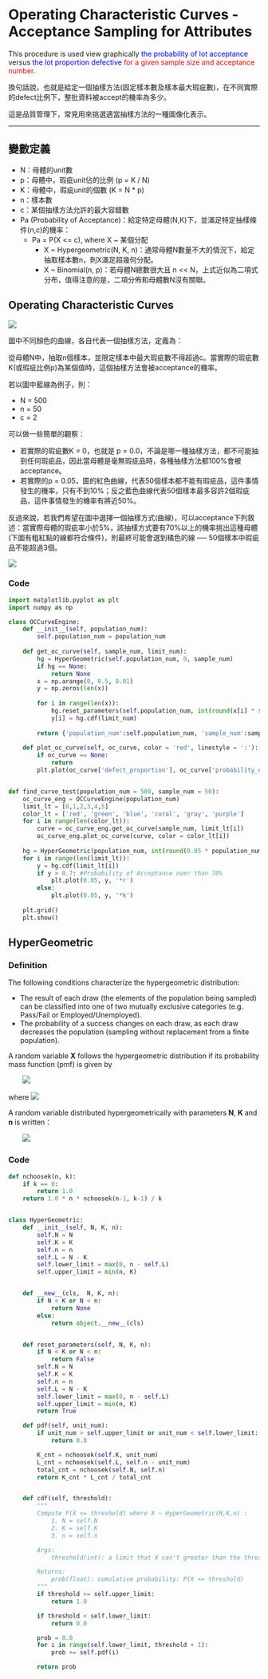 # Operating Characteristic Curves - Acceptance Sampling for Attributes

This procedure is used view graphically <font color="blue">the probability of
lot acceptance</font> versus <font color="blue">the lot proportion defective </font> <font color="red">for a given sample size and acceptance number</font>.

換句話說，也就是給定一個抽樣方法(固定樣本數及樣本最大瑕疵數)，在不同實際的defect比例下，整批資料被accept的機率為多少。

這是品質管理下，常見用來挑選適當抽樣方法的一種圖像化表示。

---

## 變數定義

- N：母體的unit數
- p：母體中，瑕疵unit佔的比例 (p = K / N)
- K：母體中，瑕疵unit的個數 (K = N * p)
- n：樣本數
- c：某個抽樣方法允許的最大容錯數
- Pa (Probability of Acceptance)：給定特定母體(N,K)下，並滿足特定抽樣條件(n,c)的機率：
    - Pa = P(X <= c), where X ~ 某個分配
        - X ~ Hypergeometric(N, K, n)：通常母體N數量不大的情況下，給定抽取樣本數n，則X滿足超幾何分配。
        - X ~ Binomial(n, p)：若母體N總數很大且 n << N，上式近似為二項式分布，值得注意的是，二項分佈和母體數N沒有關聯。

## Operating Characteristic Curves

![](https://i.imgur.com/EXMx6YP.png)

圖中不同顏色的曲線，各自代表一個抽樣方法，定義為：

從母體N中，抽取n個樣本，並限定樣本中最大瑕疵數不得超過c。當實際的瑕疵數K(或瑕疵比例p)為某個值時，這個抽樣方法會被acceptance的機率。

若以圖中藍線為例子，則：
- N = 500
- n = 50
- c = 2


可以做一些簡單的觀察：
- 若實際的瑕疵數K = 0，也就是 p = 0.0，不論是哪一種抽樣方法，都不可能抽到任何瑕疵品，因此當母體是毫無瑕疵品時，各種抽樣方法都100%會被acceptance。
- 若實際的p = 0.05，圖的紅色曲線，代表50個樣本都不能有瑕疵品，這件事情發生的機率，只有不到10%；反之藍色曲線代表50個樣本最多容許2個瑕疵品，這件事情發生的機率有將近50%。

反過來說，若我們希望在圖中選擇一個抽樣方式(曲線)，可以acceptance下列敘述：當實際母體的瑕疵率小於5%，該抽樣方式要有70%以上的機率挑出這種母體(下圖有粗紅點的線都符合條件)，則最終可能會選到橘色的線 ── 50個樣本中瑕疵品不能超過3個。

![](https://i.imgur.com/a9C0fm9.png)

### Code
```python
import matplotlib.pyplot as plt    
import numpy as np

class OCCurveEngine:
    def __init__(self, population_num):
        self.population_num = population_num
        
    def get_oc_curve(self, sample_num, limit_num):
        hg = HyperGeometric(self.population_num, 0, sample_num)
        if hg == None:
            return None
        x = np.arange(0, 0.5, 0.01)
        y = np.zeros(len(x))
        
        for i in range(len(x)):
            hg.reset_parameters(self.population_num, int(round(x[i] * self.population_num)), sample_num)
            y[i] = hg.cdf(limit_num)
        
        return {'population_num':self.population_num, 'sample_num':sample_num, 'limit_num':limit_num, 'defect_proportion':x, 'probability_of_acceptance':y}
        
    def plot_oc_curve(self, oc_curve, color = 'red', linestyle = ':'):
        if oc_curve == None:
            return
        plt.plot(oc_curve['defect_proportion'], oc_curve['probability_of_acceptance'], color = color, linestyle = linestyle)


def find_curve_test(population_num = 500, sample_num = 50):
    oc_curve_eng = OCCurveEngine(population_num)
    limit_lt = [0,1,2,3,4,5]
    color_lt = ['red', 'green', 'blue', 'coral', 'gray', 'purple']
    for i in range(len(color_lt)):
        curve = oc_curve_eng.get_oc_curve(sample_num, limit_lt[i])
        oc_curve_eng.plot_oc_curve(curve, color = color_lt[i])
    
    hg = HyperGeometric(population_num, int(round(0.05 * population_num)), sample_num)        
    for i in range(len(limit_lt)):
        y = hg.cdf(limit_lt[i])
        if y > 0.7: #Probability of Acceptance over than 70%
            plt.plot(0.05, y, '*r')
        else:
            plt.plot(0.05, y, '*k')
    
    plt.grid()
    plt.show() 
```


## HyperGeometric

### Definition

The following conditions characterize the hypergeometric distribution:

- The result of each draw (the elements of the population being sampled) can be classified into one of two mutually exclusive categories (e.g. Pass/Fail or Employed/Unemployed).
- The probability of a success changes on each draw, as each draw decreases the population (sampling without replacement from a finite population).

A random variable **X** follows the hypergeometric distribution if its probability mass function (pmf) is given by

&emsp;&emsp;![](https://i.imgur.com/xBEOaw3.png)

where
![](https://i.imgur.com/Q0JrPit.png)

A random variable distributed hypergeometrically with parameters **N**, **K** and **n** is written：

&emsp;&emsp;![](https://i.imgur.com/a86OOV0.png)


### Code

```python
def nchoosek(n, k):
    if k == 0:
        return 1.0
    return 1.0 * n * nchoosek(n-1, k-1) / k


class HyperGeometric:
    def __init__(self, N, K, n):
        self.N = N
        self.K = K
        self.n = n
        self.L = N - K
        self.lower_limit = max(0, n - self.L)
        self.upper_limit = min(n, K)


    def __new__(cls,  N, K, n):
        if N < K or N < n:
            return None        
        else:
            return object.__new__(cls)


    def reset_parameters(self, N, K, n):
        if N < K or N < n:
            return False        
        self.N = N
        self.K = K
        self.n = n
        self.L = N - K
        self.lower_limit = max(0, n - self.L)
        self.upper_limit = min(n, K)
        return True

    def pdf(self, unit_num):
        if unit_num > self.upper_limit or unit_num < self.lower_limit:
            return 0.0

        K_cnt = nchoosek(self.K, unit_num)
        L_cnt = nchoosek(self.L, self.n - unit_num)
        total_cnt = nchoosek(self.N, self.n) 
        return K_cnt * L_cnt / total_cnt


    def cdf(self, threshold):
        """
        Compute P(X <= threshold) where X ~ HyperGeometric(N,K,n) :
            1. N = self.N
            2. K = self.K
            3. n = self.n

        Args:
            threshold(int): a limit that X can't greater than the threshold 

        Returns:
            prob(float): cumulative probability: P(X <= threshold)
        """
        if threshold >= self.upper_limit:
            return 1.0

        if threshold < self.lower_limit:
            return 0.0

        prob = 0.0
        for i in range(self.lower_limit, threshold + 1):
            prob += self.pdf(i)

        return prob
```
